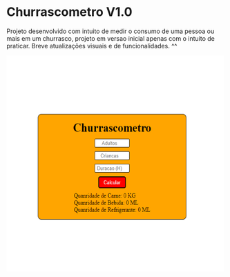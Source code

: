 # Churrascometro V1.0

Projeto desenvolvido com intuito de medir o consumo de uma pessoa ou mais em um churrasco, projeto em versao inicial apenas com o intuito de praticar. Breve atualizações visuais e de funcionalidades. ^^

<a href="https://brigadista.vercel.app/" target="_blank">
  <p align="center">
  <img width="700" height="500" src=capa.png">
  </p>  
</a>
